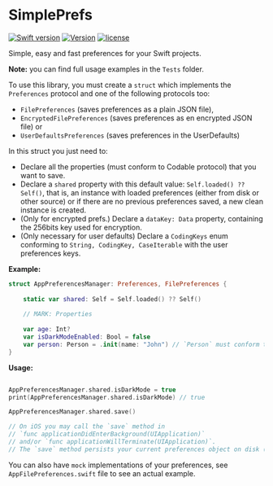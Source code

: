 # SimplePrefs

[![Swift version](https://img.shields.io/badge/Swift-5.1-orange.svg)](https://swift.org/download)
[![Version](https://img.shields.io/badge/version-1.0.1--beta-green.svg)](https://github.com/illescasDaniel/Questions/releases)
[![license](https://img.shields.io/github/license/mashape/apistatus.svg)](https://github.com/illescasDaniel/SimplePrefs/blob/master/LICENSE)

Simple, easy and fast preferences for your Swift projects.

**Note:** you can find full usage examples in the `Tests` folder.

To use this library, you must create a `struct` which implements the `Preferences` protocol and one of the following protocols too:
- `FilePreferences` (saves preferences as a plain JSON file), 
- `EncryptedFilePreferences` (saves preferences as en encrypted JSON file) or 
- `UserDefaultsPreferences` (saves preferences in the UserDefaults)

In this struct you just need to:
- Declare all the properties (must conform to Codable protocol) that you want to save.
- Declare a `shared` property with this default value: `Self.loaded() ?? Self()`, that is, an instance with loaded preferences (either from disk or other source) or if there are no previous preferences saved, a new clean instance is created.
- (Only for encrypted prefs.) Declare a `dataKey: Data` property, containing the 256bits key used for encryption.
- (Only necessary for user defaults) Declare a `CodingKeys` enum conforming to `String, CodingKey, CaseIterable` with the user preferences keys.

**Example:**

```swift
struct AppPreferencesManager: Preferences, FilePreferences {
	
    static var shared: Self = Self.loaded() ?? Self()
	
    // MARK: Properties
	
    var age: Int?
    var isDarkModeEnabled: Bool = false
    var person: Person = .init(name: "John") // `Person` must conform to `Codable`
}
```
**Usage:**
```swift

AppPreferencesManager.shared.isDarkMode = true
print(AppPreferencesManager.shared.isDarkMode) // true

AppPreferencesManager.shared.save()

// On iOS you may call the `save` method in 
// `func applicationDidEnterBackground(UIApplication)`
// and/or `func applicationWillTerminate(UIApplication)`.
// The `save` method persists your current preferences object on disk (in this case)
```

You can also have `mock` implementations of your preferences, see `AppFilePreferences.swift` file to see an actual example.
